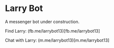 # Larry Bot

A messenger bot under construction.

Find Larry: (fb.me/larrybot13)[fb.me/larrybot13]

Chat with Larry: (m.me/larrybot13)[m.me/larrybot13]

